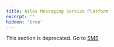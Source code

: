 ```yaml
---
title: Atlas Messaging Service Platform
excerpt: ''
hidden: 'true'
---
```

This section is deprecated. Go to [SMS](/docs/sms)